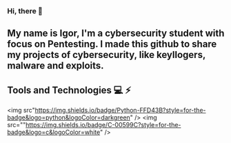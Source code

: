 ### Hi, there 🖖
## My name is Igor, I'm a cybersecurity student with focus on Pentesting. I made this github to share my projects of cybersecurity, like keyllogers, malware and exploits. 

## Tools and Technologies 💻 ⚡

<img src"https://img.shields.io/badge/Python-FFD43B?style=for-the-badge&logo=python&logoColor=darkgreen" /> <img src=""https://img.shields.io/badge/C-00599C?style=for-the-badge&logo=c&logoColor=white" />


